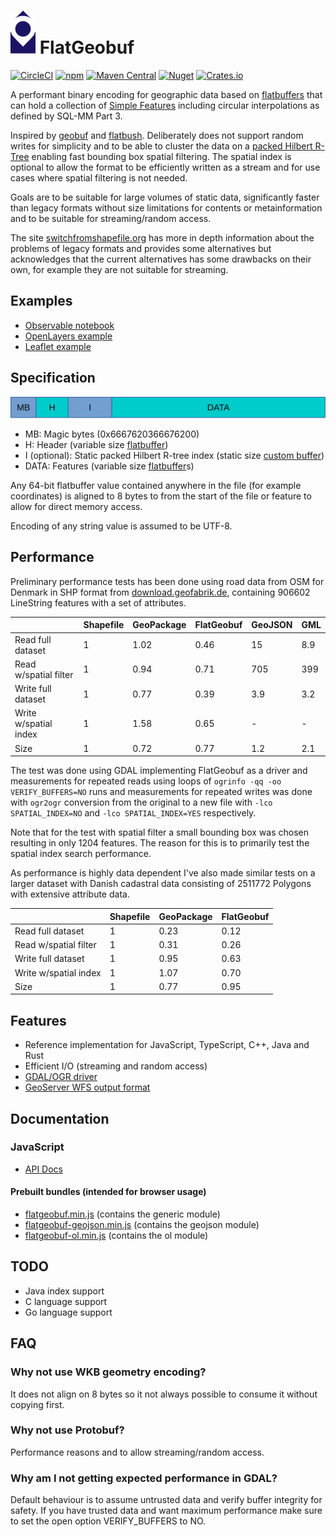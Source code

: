 # ![layout](logo.svg) FlatGeobuf

[![CircleCI](https://img.shields.io/circleci/build/github/bjornharrtell/flatgeobuf.svg)](https://circleci.com/gh/bjornharrtell/flatgeobuf)
[![npm](https://img.shields.io/npm/v/flatgeobuf.svg)](https://www.npmjs.com/package/flatgeobuf)
[![Maven Central](https://img.shields.io/maven-central/v/org.wololo/flatgeobuf.svg)](https://search.maven.org/artifact/org.wololo/flatgeobuf)
[![Nuget](https://img.shields.io/nuget/v/FlatGeobuf)](https://www.nuget.org/packages/FlatGeobuf/)
[![Crates.io](https://img.shields.io/crates/v/flatgeobuf.svg)](https://crates.io/crates/flatgeobuf)

A performant binary encoding for geographic data based on [flatbuffers](http://google.github.io/flatbuffers/) that can hold a collection of [Simple Features](https://en.wikipedia.org/wiki/Simple_Features) including circular interpolations as defined by SQL-MM Part 3.

Inspired by [geobuf](https://github.com/mapbox/geobuf) and [flatbush](https://github.com/mourner/flatbush). Deliberately does not support random writes for simplicity and to be able to cluster the data on a [packed Hilbert R-Tree](https://en.wikipedia.org/wiki/Hilbert_R-tree#Packed_Hilbert_R-trees) enabling fast bounding box spatial filtering. The spatial index is optional to allow the format to be efficiently written as a stream and for use cases where spatial filtering is not needed.

Goals are to be suitable for large volumes of static data, significantly faster than legacy formats without size limitations for contents or metainformation and to be suitable for streaming/random access.

The site [switchfromshapefile.org](http://switchfromshapefile.org) has more in depth information about the problems of legacy formats and provides some alternatives but acknowledges that the current alternatives has some drawbacks on their own, for example they are not suitable for streaming.

## Examples

* [Observable notebook](https://observablehq.com/@bjornharrtell/streaming-flatgeobuf)
* [OpenLayers example](https://bjornharrtell.github.io/flatgeobuf/examples/openlayers)
* [Leaflet example](https://bjornharrtell.github.io/flatgeobuf/examples/leaflet)

## Specification

![layout](doc/layout.svg "FlatGeobuf file layout")

* MB: Magic bytes (0x6667620366676200)
* H: Header (variable size [flatbuffer](https://github.com/bjornharrtell/flatgeobuf/blob/master/src/fbs/header.fbs))
* I (optional): Static packed Hilbert R-tree index (static size [custom buffer](https://github.com/bjornharrtell/flatgeobuf/blob/master/src/cpp/packedrtree.h))
* DATA: Features (variable size [flatbuffer](https://github.com/bjornharrtell/flatgeobuf/blob/master/src/fbs/feature.fbs)s)

Any 64-bit flatbuffer value contained anywhere in the file (for example coordinates) is aligned to 8 bytes to from the start of the file or feature to allow for direct memory access.

Encoding of any string value is assumed to be UTF-8.

## Performance

Preliminary performance tests has been done using road data from OSM for Denmark in SHP format from [download.geofabrik.de](https://download.geofabrik.de), containing 906602 LineString features with a set of attributes.

|                       | Shapefile | GeoPackage | FlatGeobuf | GeoJSON | GML |
|-----------------------|-----------|------------|------------|---------|-----|
| Read full dataset     | 1         | 1.02       | 0.46       | 15      | 8.9 |
| Read w/spatial filter | 1         | 0.94       | 0.71       | 705     | 399 |
| Write full dataset    | 1         | 0.77       | 0.39       | 3.9     | 3.2 |
| Write w/spatial index | 1         | 1.58       | 0.65       | -       | -   |
| Size                  | 1         | 0.72       | 0.77       | 1.2     | 2.1 |

The test was done using GDAL implementing FlatGeobuf as a driver and measurements for repeated reads using loops of `ogrinfo -qq -oo VERIFY_BUFFERS=NO` runs and measurements for repeated writes was done with `ogr2ogr` conversion from the original to a new file with `-lco SPATIAL_INDEX=NO` and `-lco SPATIAL_INDEX=YES` respectively.

Note that for the test with spatial filter a small bounding box was chosen resulting in only 1204 features. The reason for this is to primarily test the spatial index search performance.

As performance is highly data dependent I've also made similar tests on a larger dataset with Danish cadastral data consisting of 2511772 Polygons with extensive attribute data.

|                       | Shapefile | GeoPackage | FlatGeobuf | 
|-----------------------|-----------|------------|------------|
| Read full dataset     | 1         | 0.23       | 0.12       |
| Read w/spatial filter | 1         | 0.31       | 0.26       |
| Write full dataset    | 1         | 0.95       | 0.63       |
| Write w/spatial index | 1         | 1.07       | 0.70       |
| Size                  | 1         | 0.77       | 0.95       |

## Features

* Reference implementation for JavaScript, TypeScript, C++, Java and Rust
* Efficient I/O (streaming and random access)
* [GDAL/OGR driver](https://gdal.org/drivers/vector/flatgeobuf.html)
* [GeoServer WFS output format](https://docs.geoserver.org/latest/en/user/community/flatgeobuf/index.html)

## Documentation

### JavaScript

* [API Docs](http://unpkg.com/flatgeobuf/dist/doc/modules/_flatgeobuf_.html)

#### Prebuilt bundles (intended for browser usage)

* [flatgeobuf.min.js](https://unpkg.com/browse/flatgeobuf/dist/flatgeobuf.min.js) (contains the generic module)
* [flatgeobuf-geojson.min.js](https://unpkg.com/browse/flatgeobuf/dist/flatgeobuf-geojson.min.js) (contains the geojson module)
* [flatgeobuf-ol.min.js](https://unpkg.com/browse/flatgeobuf/dist/flatgeobuf-ol.min.js) (contains the ol module)

## TODO

* Java index support
* C language support
* Go language support

## FAQ

### Why not use WKB geometry encoding?

It does not align on 8 bytes so it not always possible to consume it without copying first.

### Why not use Protobuf?

Performance reasons and to allow streaming/random access.

### Why am I not getting expected performance in GDAL?

Default behaviour is to assume untrusted data and verify buffer integrity for safety. If you have trusted data and want maximum performance make sure to set the open option VERIFY_BUFFERS to NO.
